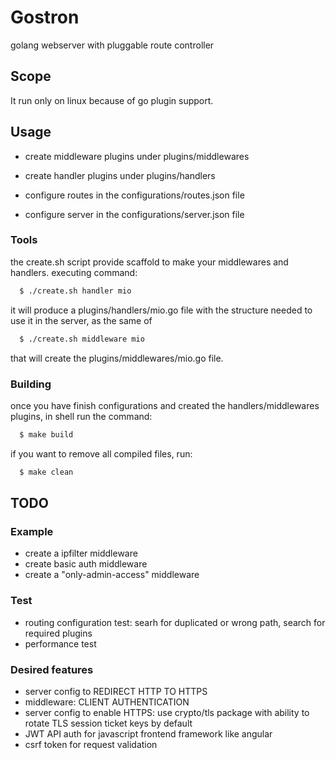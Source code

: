# Gostron
golang webserver with pluggable route controller

## Scope
It run only on linux because of go plugin support.

## Usage
- create middleware plugins under plugins/middlewares
- create handler plugins under plugins/handlers

- configure routes in the configurations/routes.json file
- configure server in the configurations/server.json file

### Tools
the create.sh script provide scaffold to make your middlewares and handlers.
executing command:

```bash
  $ ./create.sh handler mio
```
it will produce a plugins/handlers/mio.go file with the structure needed to use it in the server, as the same of

```bash
  $ ./create.sh middleware mio
```
that will create the plugins/middlewares/mio.go file.


### Building
once you have finish configurations and created the handlers/middlewares plugins, in shell run the command:

```bash
  $ make build
```

if you want to remove all compiled files, run:

```bash
  $ make clean
```

## TODO
### Example
- create a ipfilter middleware
- create basic auth middleware
- create a "only-admin-access" middleware
### Test
- routing configuration test: searh for duplicated or wrong path, search for required plugins
- performance test
### Desired features
- server config to REDIRECT HTTP TO HTTPS
- middleware: CLIENT AUTHENTICATION
- server config to enable HTTPS: use crypto/tls package with ability to rotate TLS session ticket keys by default
- JWT API auth for javascript frontend framework like angular
- csrf token for request validation
